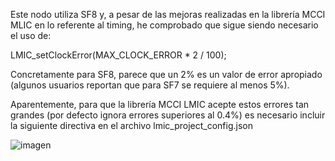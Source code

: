 Este nodo utiliza SF8 y, a pesar de las mejoras realizadas en la librería MCCI MLIC en lo referente al timing, he comprobado que sigue siendo necesario el uso de:

LMIC_setClockError(MAX_CLOCK_ERROR * 2 / 100);

Concretamente para SF8, parece que un 2% es un valor de error apropiado (algunos usuarios reportan que para SF7 se requiere al menos 5%).

Aparentemente, para que la librería MCCI LMIC acepte estos errores tan grandes (por defecto ignora errores superiores al 0.4%) es necesario incluir la siguiente directiva en el archivo lmic_project_config.json

![imagen](https://user-images.githubusercontent.com/52624907/137908161-caf523df-6cf1-4541-82a0-9887dff27d4f.png)
